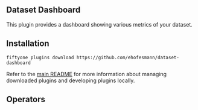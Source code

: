 ## Dataset Dashboard

This plugin provides a dashboard showing various metrics of your dataset.

## Installation

```shell
fiftyone plugins download https://github.com/ehofesmann/dataset-dashboard
```

Refer to the [main README](https://github.com/voxel51/fiftyone-plugins) for
more information about managing downloaded plugins and developing plugins
locally.

## Operators


